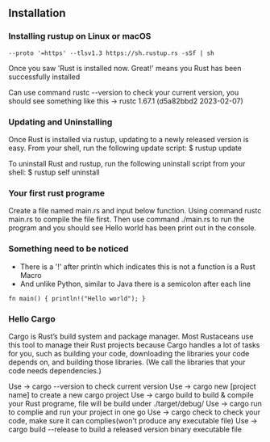 ## Installation

### Installing rustup on Linux or macOS

`--proto '=https' --tlsv1.3 https://sh.rustup.rs -sSf | sh`

Once you saw 'Rust is installed now. Great!' means you Rust has been successfully installed

Can use command rustc --version to check your current version, you should see something like this -> rustc 1.67.1 (d5a82bbd2 2023-02-07)

### Updating and Uninstalling
Once Rust is installed via rustup, updating to a newly released version is easy. From your shell, run the following update script:
$ rustup update

To uninstall Rust and rustup, run the following uninstall script from your shell:
$ rustup self uninstall

### Your first rust programe
Create a file named main.rs and input below function. Using command rustc main.rs to compile the file first.
Then use command ./main.rs to run the program and you should see Hello world has been print out in the console.

### Something need to be noticed
- There is a '!' after println which indicates this is not a function is a Rust Macro
- And unlike Python, similar to Java there is a semicolon after each line

`
fn main() {
    println!("Hello world");
}
`

### Hello Cargo
Cargo is Rust’s build system and package manager. Most Rustaceans use this tool to manage their Rust projects because Cargo handles a lot of tasks for you, such as building your code, downloading the libraries your code depends on, and building those libraries. (We call the libraries that your code needs dependencies.)

Use -> cargo --version to check current version
Use -> cargo new [project name] to create a new cargo project
Use -> cargo build to build & compile your Rust programe, file will be build under ./target/debug/
Use -> cargo run to complie and run your project in one go
Use -> cargo check to check your code, make sure it can complies(won't produce any executable file)
Use -> cargo build --release to build a released version binary executable file



